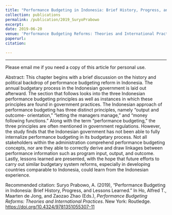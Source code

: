 ```yaml
---
title: "Performance Budgeting in Indonesia: Brief History, Progress, and Lessons Learned"
collection: publications
permalink: /publication/2019_SuryoPrabowo
excerpt:
date: 2019-06-20
venue: 'Performance Budgeting Reforms: Theories and International Practices'
paperurl: 
citation: 

---
```



---

Please email me if you need a copy of this article for personal use.

Abstract: This chapter begins with a brief discussion on the history and political backdrop of performance budgeting reform in Indonesia. The annual budgetary process in the Indonesian government is laid out afterward. The section that follows looks into the three Indonesian performance budgeting principles as well as instances in which these principles are found in government practices. The Indonesian approach of performance budgeting has three distinct principles, namely “output and outcome- orientation,” “letting the managers manage,” and “money following functions.” Along with the term “performance budgeting,” the three principles are often mentioned in government regulations. However, the study finds that the Indonesian government has not been able to fully internalize performance budgeting in its budgetary process. Not all stakeholders within the administration comprehend performance budgeting concepts, nor are they able to correctly derive and draw linkages between performance information such as program input, output, and outcome. Lastly, lessons learned are presented, with the hope that future efforts to carry out similar budgetary system reforms, especially in developing countries comparable to Indonesia, could learn from the Indonesian experience.

Recommended citation: Suryo Prabowo, A. (2019), “Performance Budgeting in Indonesia: Brief History, Progress, and Lessons Learned.” In Ho, Alfred T., Maarten de Jong, and Zaozao Zhao (Eds.), <i>Performance Budgeting Reforms: Theories and International Practices</i>. New York: Routledge. <https://doi.org/10.4324/9781351055307-11>
